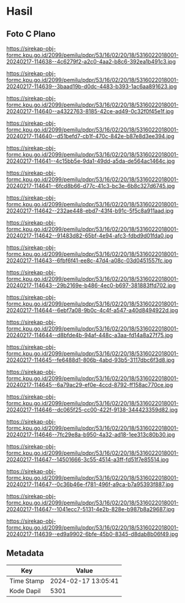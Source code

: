 # Hasil

## Foto C Plano

https://sirekap-obj-formc.kpu.go.id/2099/pemilu/pdpr/53/16/02/20/18/5316022018001-20240217-114638--4c6279f2-a2c0-4aa2-b8c6-392ea1b491c3.jpg

https://sirekap-obj-formc.kpu.go.id/2099/pemilu/pdpr/53/16/02/20/18/5316022018001-20240217-114639--3baad19b-d0dc-4483-b393-1ac6aa891623.jpg

https://sirekap-obj-formc.kpu.go.id/2099/pemilu/pdpr/53/16/02/20/18/5316022018001-20240217-114640--a4322763-8185-42ce-ad49-0c32f0f45e1f.jpg

https://sirekap-obj-formc.kpu.go.id/2099/pemilu/pdpr/53/16/02/20/18/5316022018001-20240217-114640--d51befd7-cb1f-470c-842e-b87e8d3ee394.jpg

https://sirekap-obj-formc.kpu.go.id/2099/pemilu/pdpr/53/16/02/20/18/5316022018001-20240217-114641--4c15bb5e-9da1-49dd-a5da-de564ac1464c.jpg

https://sirekap-obj-formc.kpu.go.id/2099/pemilu/pdpr/53/16/02/20/18/5316022018001-20240217-114641--6fcd8b66-d77c-41c3-bc3e-6b8c327d6745.jpg

https://sirekap-obj-formc.kpu.go.id/2099/pemilu/pdpr/53/16/02/20/18/5316022018001-20240217-114642--232ae448-ebd7-43f4-b91c-5f5c8a911aad.jpg

https://sirekap-obj-formc.kpu.go.id/2099/pemilu/pdpr/53/16/02/20/18/5316022018001-20240217-114642--91483d82-65bf-4e94-afc3-fdbd9d01fda0.jpg

https://sirekap-obj-formc.kpu.go.id/2099/pemilu/pdpr/53/16/02/20/18/5316022018001-20240217-114643--6fbf6f41-ee8c-47d4-a08c-03d0451557fc.jpg

https://sirekap-obj-formc.kpu.go.id/2099/pemilu/pdpr/53/16/02/20/18/5316022018001-20240217-114643--29b2169e-b486-4ec0-b697-381883ffd702.jpg

https://sirekap-obj-formc.kpu.go.id/2099/pemilu/pdpr/53/16/02/20/18/5316022018001-20240217-114644--6ebf7a08-9b0c-4c4f-a547-a40d8494922d.jpg

https://sirekap-obj-formc.kpu.go.id/2099/pemilu/pdpr/53/16/02/20/18/5316022018001-20240217-114644--d8bfde4b-94af-448c-a3aa-fd14a8a27f75.jpg

https://sirekap-obj-formc.kpu.go.id/2099/pemilu/pdpr/53/16/02/20/18/5316022018001-20240217-114645--fe6488d1-806b-4abd-93b5-3117dbc6f3d8.jpg

https://sirekap-obj-formc.kpu.go.id/2099/pemilu/pdpr/53/16/02/20/18/5316022018001-20240217-114645--6a79ac29-ef0e-4ccd-8792-ff158ac770ce.jpg

https://sirekap-obj-formc.kpu.go.id/2099/pemilu/pdpr/53/16/02/20/18/5316022018001-20240217-114646--dc065f25-cc00-422f-9138-344423359d82.jpg

https://sirekap-obj-formc.kpu.go.id/2099/pemilu/pdpr/53/16/02/20/18/5316022018001-20240217-114646--7fc29e8a-b950-4a32-ad18-1ee313c80b30.jpg

https://sirekap-obj-formc.kpu.go.id/2099/pemilu/pdpr/53/16/02/20/18/5316022018001-20240217-114647--14501666-3c55-4514-a3ff-fd51f7e85514.jpg

https://sirekap-obj-formc.kpu.go.id/2099/pemilu/pdpr/53/16/02/20/18/5316022018001-20240217-114647--0c36b46e-f781-496f-a9ca-b7a95393f887.jpg

https://sirekap-obj-formc.kpu.go.id/2099/pemilu/pdpr/53/16/02/20/18/5316022018001-20240217-114647--1041ecc7-5131-4e2b-828e-b987b8a29687.jpg

https://sirekap-obj-formc.kpu.go.id/2099/pemilu/pdpr/53/16/02/20/18/5316022018001-20240217-114639--ed9a9902-6bfe-45b0-8345-d8dab8b06f49.jpg


## Metadata

| Key        | Value               |
| ---------- | ------------------- |
| Time Stamp | 2024-02-17 13:05:41 |
| Kode Dapil | 5301                |




